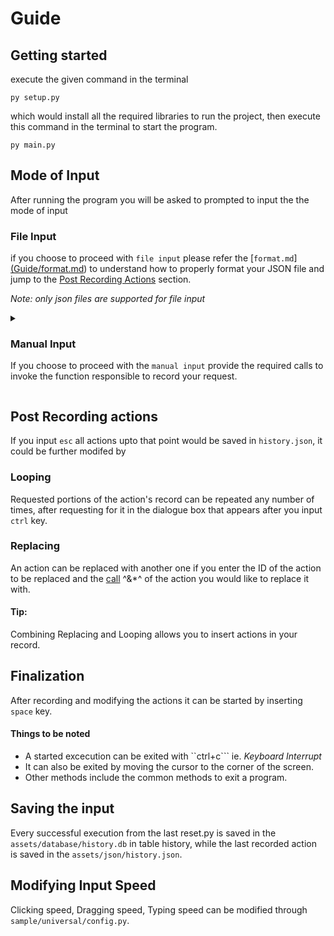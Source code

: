 
# Guide

## Getting started

execute the given command in the terminal

```
py setup.py
```

which would install all the required libraries to run the project, then execute this command in the terminal to start the program.

```
py main.py
```

## Mode of Input

After running the program you will be asked to prompted to input the the mode of input 

### File Input

if you choose to proceed with ```file input``` please refer the [```format.md```][(Guide/format.md](https://github.com/MZaFaRM/CLICKERY/blob/main/Guide/format.md)) to understand how to properly format your JSON file and jump to the [Post Recording Actions](guide.md#post-recording-actions) section.

*Note: only json files are supported for file input*

<details>
<summary>

### Manual Input

If you choose to proceed with the ```manual input``` provide the required calls to invoke the function responsible to record your request.
  </summary>

- #### Move Cursor

Hover over the location you want to move the cursor to and input ```1``` to record the action of moving the cursor to that location.

- #### Left Click Position

Input ```2``` and the program would record that you want to click on the current location. It is best suited to use when it is paired to use with [Move Cursor](guide.md#move-cursor) or [Wait for Image](guide.md#wait-for-image).

- #### Right Click Position

Input ```3``` and the program would record that you want to right click on the current location, useful to invoke pop ups. Similar to [Left Click Position](guide.md#guide.md#left-click-position) is it best when paired with [Move Cursor](guide.md#move-cursor) or [Wait for Image](guide.md#wait-for-image).

- #### Drag Cursor

Hover over the location you want to drag the cursor to and input ```4``` to record the action of moving the cursor to that location. The cursor would click and hold it's current location and move to the drag location to finally release it.

- #### Enter Text

Input ```5``` and enter the text you want to insert in the dailogue box that appears.

- #### Wait For Image

Input ```6``` and select the location of the image you want to wait to appear on screen, this function contains a number of additional features that you might find helpful.

- It automatically moves the cursor to the center of the image if found on screen.
- As the name suggests it waits until the image appears on screen.
- Combining it with [Left Click Position](guide.md#guide.md#left-click-position) / [Right Click Position](guide.md#guide.md#right-click-position) may be a good idea.

- #### Insert Key

Input ```7``` and enter the key you would like to insert from you keyboard, clicking on the submit button then would record your action of inserting that key.

For entering multiple keys together refer [Hotkeys Input](guide.md#insert-hotkey).

- #### Wait Time

Input ```8``` and enter the number of seconds you would like to wait, for it to be recorded.

- #### Delete Last Action / Delete Action

Input ```9``` and the last action you recorded would be removed while in Manual Input, although in [Replace Action](guide.md#replacing) section ie. after you have recorded all your actions, the element with the ID you input would be removed.

- #### Insert Hotkey

Input ```0``` and enter all the keys you would like to input together **one by one** after which click on submit, useful for doing actions like ```ctrl+C``` , ```ctrl+w```.

- #### Take a Screenshot

Input ```-``` and provide the location you would like to save your screenshot at.
  
 </details>

## Post Recording actions

If you input ```esc``` all actions upto that point would be saved in ```history.json```, it could be further modifed by

### Looping

Requested portions of the action's record can be repeated any number of times, after requesting for it in the dialogue box that appears after you input ```ctrl``` key.

### Replacing

An action can be replaced with another one if you enter the ID of the action to be replaced and the [call](guide.md#manual-input) ^&*^ of the action you would like to replace it with.

#### Tip:
Combining Replacing and Looping allows you to insert actions in your record.

## Finalization

After recording and modifying the actions it can be started by inserting ```space``` key.

#### Things to be noted

- A started excecution can be exited with ``ctrl+c``` ie. *Keyboard Interrupt*
- It can also be exited by moving the cursor to the corner of the screen.
- Other methods include the common methods to exit a program.

## Saving the input

Every successful execution from the last reset.py is saved in the ```assets/database/history.db``` in table history, while the last recorded action is saved in the ```assets/json/history.json```. 


## Modifying Input Speed

Clicking speed, Dragging speed, Typing speed can be modified through ```sample/universal/config.py```.
